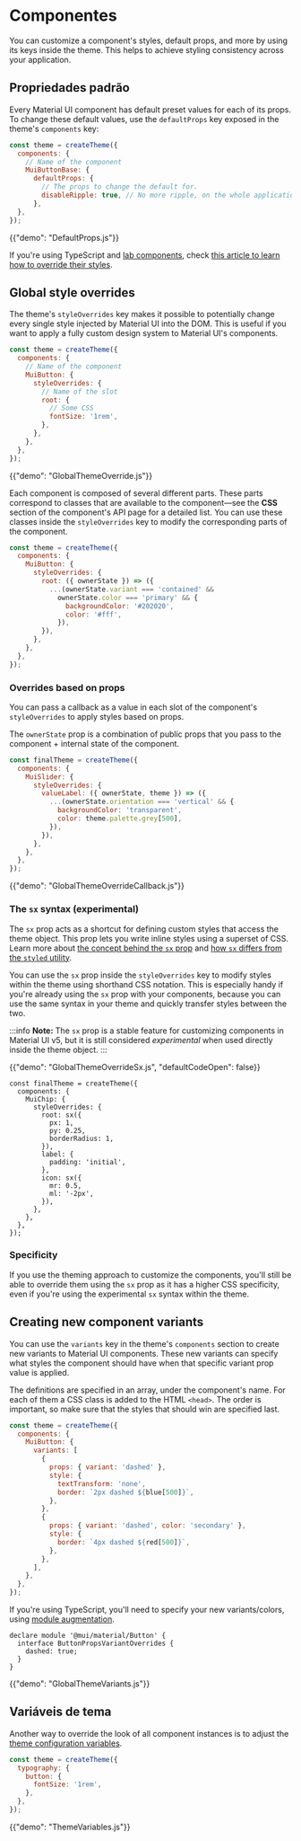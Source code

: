 # Componentes

<p class="description">You can customize a component's styles, default props, and more by using its keys inside the theme. This helps to achieve styling consistency across your application.</p>

## Propriedades padrão

Every Material UI component has default preset values for each of its props. To change these default values, use the `defaultProps` key exposed in the theme's `components` key:

```js
const theme = createTheme({
  components: {
    // Name of the component
    MuiButtonBase: {
      defaultProps: {
        // The props to change the default for.
        disableRipple: true, // No more ripple, on the whole application 💣!
      },
  },
});
```

{{"demo": "DefaultProps.js"}}

If you're using TypeScript and [lab components](/material-ui/about-the-lab/), check [this article to learn how to override their styles](/material-ui/about-the-lab/#typescript).

## Global style overrides

The theme's `styleOverrides` key makes it possible to potentially change every single style injected by Material UI into the DOM. This is useful if you want to apply a fully custom design system to Material UI's components.

```js
const theme = createTheme({
  components: {
    // Name of the component
    MuiButton: {
      styleOverrides: {
        // Name of the slot
        root: {
          // Some CSS
          fontSize: '1rem',
        },
      },
    },
  },
});
```

{{"demo": "GlobalThemeOverride.js"}}

Each component is composed of several different parts. These parts correspond to classes that are available to the component—see the **CSS** section of the component's API page for a detailed list. You can use these classes inside the `styleOverrides` key to modify the corresponding parts of the component.

```js
const theme = createTheme({
  components: {
    MuiButton: {
      styleOverrides: {
        root: ({ ownerState }) => ({
          ...(ownerState.variant === 'contained' &&
            ownerState.color === 'primary' && {
              backgroundColor: '#202020',
              color: '#fff',
            }),
        }),
      },
    },
  },
});
```

### Overrides based on props

You can pass a callback as a value in each slot of the component's `styleOverrides` to apply styles based on props.

The `ownerState` prop is a combination of public props that you pass to the component + internal state of the component.

```js
const finalTheme = createTheme({
  components: {
    MuiSlider: {
      styleOverrides: {
        valueLabel: ({ ownerState, theme }) => ({
          ...(ownerState.orientation === 'vertical' && {
            backgroundColor: 'transparent',
            color: theme.palette.grey[500],
          }),
        }),
      },
    },
  },
});
```

{{"demo": "GlobalThemeOverrideCallback.js"}}

### The `sx` syntax (experimental)

The `sx` prop acts as a shortcut for defining custom styles that access the theme object. This prop lets you write inline styles using a superset of CSS. Learn more about [the concept behind the `sx` prop](/system/getting-started/the-sx-prop/) and [how `sx` differs from the `styled` utility](/system/styled/#difference-with-the-sx-prop).

You can use the `sx` prop inside the `styleOverrides` key to modify styles within the theme using shorthand CSS notation. This is especially handy if you're already using the `sx` prop with your components, because you can use the same syntax in your theme and quickly transfer styles between the two.

:::info **Note:** The `sx` prop is a stable feature for customizing components in Material UI v5, but it is still considered _experimental_ when used directly inside the theme object. :::

{{"demo": "GlobalThemeOverrideSx.js", "defaultCodeOpen": false}}

```tsx
const finalTheme = createTheme({
  components: {
    MuiChip: {
      styleOverrides: {
        root: sx({
          px: 1,
          py: 0.25,
          borderRadius: 1,
        }),
        label: {
          padding: 'initial',
        },
        icon: sx({
          mr: 0.5,
          ml: '-2px',
        }),
      },
    },
  },
});
```

### Specificity

If you use the theming approach to customize the components, you'll still be able to override them using the `sx` prop as it has a higher CSS specificity, even if you're using the experimental `sx` syntax within the theme.

## Creating new component variants

You can use the `variants` key in the theme's `components` section to create new variants to Material UI components. These new variants can specify what styles the component should have when that specific variant prop value is applied.

The definitions are specified in an array, under the component's name. For each of them a CSS class is added to the HTML `<head>`. The order is important, so make sure that the styles that should win are specified last.

```js
const theme = createTheme({
  components: {
    MuiButton: {
      variants: [
        {
          props: { variant: 'dashed' },
          style: {
            textTransform: 'none',
            border: `2px dashed ${blue[500]}`,
          },
        },
        {
          props: { variant: 'dashed', color: 'secondary' },
          style: {
            border: `4px dashed ${red[500]}`,
          },
        },
      ],
    },
  },
});
```

If you're using TypeScript, you'll need to specify your new variants/colors, using [module augmentation](https://www.typescriptlang.org/docs/handbook/declaration-merging.html#module-augmentation).

<!-- Tested with packages/mui-material/test/typescript/augmentation/themeComponents.spec.ts -->

```tsx
declare module '@mui/material/Button' {
  interface ButtonPropsVariantOverrides {
    dashed: true;
  }
}
```

{{"demo": "GlobalThemeVariants.js"}}

## Variáveis de tema

Another way to override the look of all component instances is to adjust the [theme configuration variables](/material-ui/customization/theming/#theme-configuration-variables).

```js
const theme = createTheme({
  typography: {
    button: {
      fontSize: '1rem',
    },
  },
});
```

{{"demo": "ThemeVariables.js"}}
